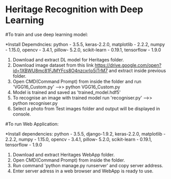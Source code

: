 # Heritage Recognition with Deep Learning

#To train and use deep learning model:

*Install Depemdncies: python - 3.5.5, keras-2.2.0, matplotlib - 2.2.2, numpy - 1.15.0, opencv - 3.4.1, pillow- 5.2.0, scikit-learn - 0.19.1, tensorflow - 1.9.0

1. Download and extract DL model for Heritages folder.
2. Download image dataset from this link https://drive.google.com/open?id=1XBWU8mc81FJMYFcs8O4nzcxrIo5iTrM7 and extract inside previous folder.
3. Open CMD(Command Prompt) from inside the folder and run 'VGG16_Custom.py'
   -->> python VGG16_Custom.py
4. Model is trained and saved as 'trained_model.hdf5'
5. To recognise an image with trained model run 'recogniser.py'
   -->> python recogniser.py
6. Select a photo from Test images folder and output will be displayed in console. 

#To run Web Application:

*Install dependencies: python - 3.5.5, django-1.9.2, keras-2.2.0, matplotlib - 2.2.2, numpy - 1.15.0, opencv - 3.4.1, pillow- 5.2.0, scikit-learn - 0.19.1, tensorflow - 1.9.0
1. Download and extract Heritages WebApp folder.
2. Open CMD(Command Prompt) from inside the folder.
3. Run command 'python manage.py runserver' and copy server address.
4. Enter server adress in a web browser and WebApp is ready to use. 


